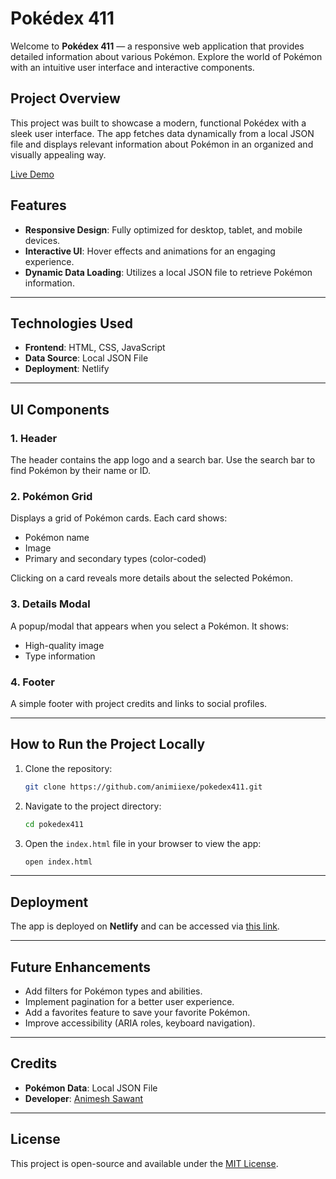 # Pokédex 411

Welcome to **Pokédex 411** — a responsive web application that provides detailed information about various Pokémon. Explore the world of Pokémon with an intuitive user interface and interactive components.

## Project Overview
This project was built to showcase a modern, functional Pokédex with a sleek user interface. The app fetches data dynamically from a local JSON file and displays relevant information about Pokémon in an organized and visually appealing way.

[Live Demo](https://pokedex411.netlify.app/)

## Features
- **Responsive Design**: Fully optimized for desktop, tablet, and mobile devices.
- **Interactive UI**: Hover effects and animations for an engaging experience.
- **Dynamic Data Loading**: Utilizes a local JSON file to retrieve Pokémon information.

---

## Technologies Used
- **Frontend**: HTML, CSS, JavaScript
- **Data Source**: Local JSON File
- **Deployment**: Netlify

---

## UI Components

### 1. **Header**
The header contains the app logo and a search bar. Use the search bar to find Pokémon by their name or ID.

### 2. **Pokémon Grid**
Displays a grid of Pokémon cards. Each card shows:
- Pokémon name
- Image
- Primary and secondary types (color-coded)

Clicking on a card reveals more details about the selected Pokémon.

### 3. **Details Modal**
A popup/modal that appears when you select a Pokémon. It shows:
- High-quality image
- Type information

### 4. **Footer**
A simple footer with project credits and links to social profiles.

---

## How to Run the Project Locally

1. Clone the repository:
   ```bash
   git clone https://github.com/animiiexe/pokedex411.git
   ```

2. Navigate to the project directory:
   ```bash
   cd pokedex411
   ```

3. Open the `index.html` file in your browser to view the app:
   ```bash
   open index.html
   ```

---

## Deployment
The app is deployed on **Netlify** and can be accessed via [this link](https://pokedex411.netlify.app/).

---

## Future Enhancements
- Add filters for Pokémon types and abilities.
- Implement pagination for a better user experience.
- Add a favorites feature to save your favorite Pokémon.
- Improve accessibility (ARIA roles, keyboard navigation).

---

## Credits
- **Pokémon Data**: Local JSON File
- **Developer**: [Animesh Sawant](https://github.com/animiiexe)

---

## License
This project is open-source and available under the [MIT License](LICENSE).

